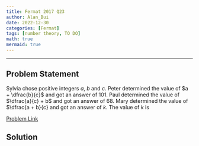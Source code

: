 ```yaml
---
title: Fermat 2017 Q23    
author: Alan_Bui    
date: 2022-12-30
categories: [Fermat]
tags: [number theory, TO DO]
math: true    
mermaid: true  
---
```


---
## Problem Statement

Sylvia chose positive integers $a$, $b$ and $c$.
Peter determined the value of $a + \dfrac{b}{c}$ and got an answer of 101.
Paul determined the value of $\dfrac{a}{c} + b$ and got an answer of 68.
Mary determined the value of $\dfrac{a + b}{c} and got an answer of $k$.
The value of $k$ is

[Problem Link](https://cemc.uwaterloo.ca/contests/past_contests/2017/2017FermatContest.pdf)


## Solution

